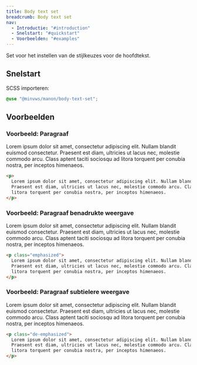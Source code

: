 ```yaml
---
title: Body text set
breadcrumb: Body text set
nav:
  - Introductie: "#introduction"
  - Snelstart: "#quickstart"
  - Voorbeelden: "#examples"
---
```


<p id="introduction">Set voor het instellen van de stijlkeuzes voor de hoofdtekst.</p>

<h2 id="quickstart">Snelstart</h2>

SCSS importeren:

```scss
@use "@minvws/manon/body-text-set";
```

<h2 id="examples">Voorbeelden</h2>

### Voorbeeld: Paragraaf

<p>
  Lorem ipsum dolor sit amet, consectetur adipiscing elit. Nullam blandit euismod
  consectetur. Praesent est diam, ultricies ut lacus nec, molestie commodo arcu. Class
  aptent taciti sociosqu ad litora torquent per conubia nostra, per inceptos himenaeos.
</p>

```html
<p>
  Lorem ipsum dolor sit amet, consectetur adipiscing elit. Nullam blandit euismod consectetur.
  Praesent est diam, ultricies ut lacus nec, molestie commodo arcu. Class aptent taciti sociosqu ad
  litora torquent per conubia nostra, per inceptos himenaeos.
</p>
```

### Voorbeeld: Paragraaf benadrukte weergave

<p class="emphasized">
  Lorem ipsum dolor sit amet, consectetur adipiscing elit. Nullam blandit euismod
  consectetur. Praesent est diam, ultricies ut lacus nec, molestie commodo arcu. Class
  aptent taciti sociosqu ad litora torquent per conubia nostra, per inceptos himenaeos.
</p>

```html
<p class="emphasized">
  Lorem ipsum dolor sit amet, consectetur adipiscing elit. Nullam blandit euismod consectetur.
  Praesent est diam, ultricies ut lacus nec, molestie commodo arcu. Class aptent taciti sociosqu ad
  litora torquent per conubia nostra, per inceptos himenaeos.
</p>
```

### Voorbeeld: Paragraaf subtielere weergave

<p class="de-emphasized">
  Lorem ipsum dolor sit amet, consectetur adipiscing elit. Nullam blandit euismod
  consectetur. Praesent est diam, ultricies ut lacus nec, molestie commodo arcu. Class
  aptent taciti sociosqu ad litora torquent per conubia nostra, per inceptos himenaeos.
</p>

```html
<p class="de-emphasized">
  Lorem ipsum dolor sit amet, consectetur adipiscing elit. Nullam blandit euismod consectetur.
  Praesent est diam, ultricies ut lacus nec, molestie commodo arcu. Class aptent taciti sociosqu ad
  litora torquent per conubia nostra, per inceptos himenaeos.
</p>
```
